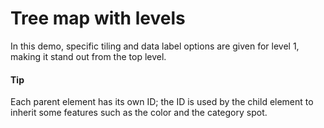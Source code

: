 # Tree map with levels
In this demo, specific tiling and data label options are given for level 1, making it stand out from the top level.

####  Tip
Each parent element has its own ID; the ID is used by the child element to inherit some features such as the color and the category spot.

